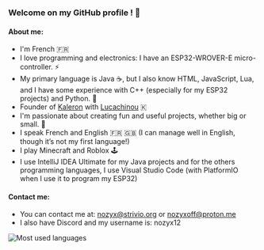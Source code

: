 ### Welcome on my GitHub profile ! 🎊

#### About me:
* I'm French 🇫🇷
* I love programming and electronics: I have an ESP32-WROVER-E micro-controller. ⚡
* My primary language is Java ☕, but I also know HTML, JavaScript, Lua, and I have some experience with C++ (especially for my ESP32 projects) and Python. 🐍
* Founder of [Kaleron](https://github.com/kaleronoff) with [Lucachinou](https://github.com/Lucachinou) 🇰
* I'm passionate about creating fun and useful projects, whether big or small. 🌟
* I speak French and English 🇫🇷 🇬🇧 (I can manage well in English, though it’s not my first language!)
* I play Minecraft and Roblox 🕹️
* I use IntelliJ IDEA Ultimate for my Java projects and for the others programming languages, I use Visual Studio Code (with PlatformIO when I use it to program my ESP32)

#### Contact me:
* You can contact me at: [nozyx@strivio.org](mailto:nozyx@strivio.org) or [nozyxoff@proton.me](mailto:nozyxoff@proton.me)
* I also have Discord and my username is: nozyx12

![Most used languages](https://github-readme-stats.vercel.app/api/top-langs/?username=nozyx12&theme=darcula)
